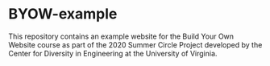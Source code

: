 # BYOW-example
This repository contains an example website for the Build Your Own Website course as part of the 2020 Summer Circle Project developed by the Center for Diversity in Engineering at the University of Virginia.
